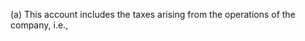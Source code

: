 (a) This account includes the taxes arising from the operations of the company, i.e.,
                        

